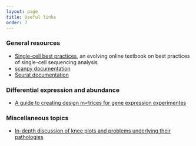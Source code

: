 ```yaml
---
layout: page
title: Useful links
order: 7
---
```


### General resources

- [Single-cell best practices](https://www.sc-best-practices.org/preamble.html), an evolving online textbook on best practices of single-cell sequencing analysis
- [scanpy documentation](https://scanpy.readthedocs.io/en/stable/)
- [Seurat documentation](https://satijalab.org/seurat/)


### Differential expression and abundance
- [A guide to creating design m<trices for gene expression experimentes](https://f1000research.com/articles/9-1444)

### Miscellaneous topics
- [In-depth discussion of knee plots and problems underlying their pathologies](https://www.10xgenomics.com/support/software/cell-ranger/latest/advanced/cr-barcode-rank-plot)